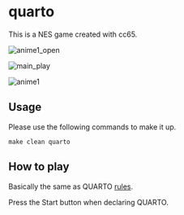 # quarto
This is a NES game created with cc65.

![anime1_open](https://user-images.githubusercontent.com/18201911/137101689-e4dfeab9-9baa-4ff1-b33e-2190826c2934.gif)

![main_play](https://user-images.githubusercontent.com/18201911/137101644-682182fa-eb7c-4fa7-89c8-433b7b2a189f.gif)

![anime1](https://user-images.githubusercontent.com/18201911/137101915-b96b7bd1-3bf0-4eab-b7d6-02c55516fd25.gif)

## Usage
Please use the following commands to make it up.
```
make clean quarto
```


## How to play

Basically the same as QUARTO [rules](https://www.ultraboardgames.com/quarto/game-rules.php).

Press the Start button when declaring QUARTO.
